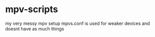 # mpv-scripts
my very messy mpv setup 
mpvs.conf is used for weaker devices and doesnt have as much things
